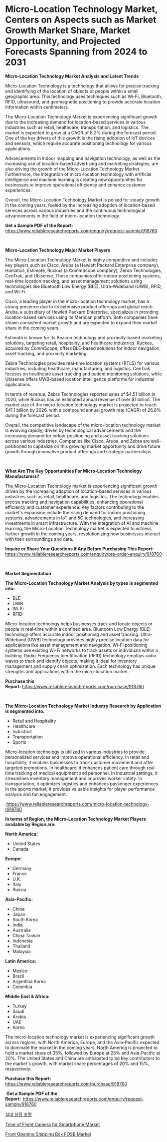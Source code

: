 <p><h1>Micro-Location Technology Market, Centers on Aspects such as Market Growth Market Share, Market Opportunity, and Projected Forecasts Spanning from 2024 to 2031</h1></p><p><strong>Micro-Location Technology Market Analysis and Latest Trends</strong></p>
<p><p>Micro-Location Technology is a technology that allows for precise tracking and identifying of the location of objects or people within a small geographic area. This technology uses techniques such as Wi-Fi, Bluetooth, RFID, ultrasound, and geomagnetic positioning to provide accurate location information within centimeters.</p><p>The Micro-Location Technology Market is experiencing significant growth due to the increasing demand for location-based services in various industries such as retail, healthcare, transportation, and logistics. The market is expected to grow at a CAGR of 8.2% during the forecast period. One of the key drivers of this growth is the rising adoption of IoT devices and sensors, which require accurate positioning technology for various applications.</p><p>Advancements in indoor mapping and navigation technology, as well as the increasing use of location-based advertising and marketing strategies, are also driving the growth of the Micro-Location Technology Market. Furthermore, the integration of micro-location technology with artificial intelligence and machine learning is creating new opportunities for businesses to improve operational efficiency and enhance customer experiences.</p><p>Overall, the Micro-Location Technology Market is poised for steady growth in the coming years, fueled by the increasing adoption of location-based services across various industries and the continuous technological advancements in the field of micro-location technology.</p></p>
<p><strong>Get a Sample PDF of the Report:&nbsp;</strong> <a href="https://www.reliableresearchreports.com/enquiry/request-sample/918760">https://www.reliableresearchreports.com/enquiry/request-sample/918760</a></p>
<p>&nbsp;</p>
<p><strong>Micro-Location Technology Major Market Players</strong></p>
<p><p>The Micro-Location Technology Market is highly competitive and includes key players such as Cisco, Aruba (a Hewlett Packard Enterprise company), Humatics, Estimote, Ruckus (a CommScope company), Zebra Technologies, CenTrak, and Ubisense. These companies offer indoor positioning systems, real-time location tracking, and asset management solutions using technologies like Bluetooth Low Energy (BLE), Ultra-Wideband (UWB), RFID, and Wi-Fi.</p><p>Cisco, a leading player in the micro-location technology market, has a strong presence due to its extensive product offerings and global reach. Aruba, a subsidiary of Hewlett Packard Enterprise, specializes in providing location-based services using its Meridian platform. Both companies have shown consistent market growth and are expected to expand their market share in the coming years.</p><p>Estimote is known for its Beacon technology and proximity-based marketing solutions, targeting retail, hospitality, and healthcare industries. Ruckus, acquired by CommScope, offers BLE-based solutions for indoor navigation, asset tracking, and proximity marketing.</p><p>Zebra Technologies provides real-time location systems (RTLS) for various industries, including healthcare, manufacturing, and logistics. CenTrak focuses on healthcare asset tracking and patient monitoring solutions, while Ubisense offers UWB-based location intelligence platforms for industrial applications.</p><p>In terms of revenue, Zebra Technologies reported sales of $4.51 billion in 2020, while Ruckus has an estimated annual revenue of over $1 billion. The market size of the micro-location technology market is projected to reach $41.1 billion by 2026, with a compound annual growth rate (CAGR) of 26.8% during the forecast period.</p><p>Overall, the competitive landscape of the micro-location technology market is evolving rapidly, driven by technological advancements and the increasing demand for indoor positioning and asset tracking solutions across various industries. Companies like Cisco, Aruba, and Zebra are well-positioned to capitalize on this growing market opportunity and drive future growth through innovative product offerings and strategic partnerships.</p></p>
<p>&nbsp;</p>
<p><strong>What Are The Key Opportunities For Micro-Location Technology Manufacturers?</strong></p>
<p><p>The Micro-Location Technology market is experiencing significant growth driven by the increasing adoption of location-based services in various industries such as retail, healthcare, and logistics. The technology enables precise tracking and navigation capabilities, enhancing operational efficiency and customer experience. Key factors contributing to the market's expansion include the rising demand for indoor positioning systems, advancements in IoT and 5G technologies, and increasing investments in smart infrastructure. With the integration of AI and machine learning, the Micro-Location Technology market is expected to witness further growth in the coming years, revolutionizing how businesses interact with their surroundings and data.</p></p>
<p><strong>Inquire or Share Your Questions If Any Before Purchasing This Report:</strong> <a href="https://www.reliableresearchreports.com/enquiry/pre-order-enquiry/918760">https://www.reliableresearchreports.com/enquiry/pre-order-enquiry/918760</a></p>
<p>&nbsp;</p>
<p><strong>Market Segmentation</strong></p>
<p><strong>The Micro-Location Technology Market Analysis by types is segmented into:</strong></p>
<p><ul><li>BLE</li><li>UWB</li><li>Wi-Fi</li><li>RFID</li></ul></p>
<p><p>Micro-location technology helps businesses track and locate objects or people in real-time within a confined area. Bluetooth Low Energy (BLE) technology offers accurate indoor positioning and asset tracking. Ultra-Wideband (UWB) technology provides highly precise location data for applications like asset management and navigation. Wi-Fi positioning systems use existing Wi-Fi networks to track assets or individuals within a building. Radio-Frequency Identification (RFID) technology employs radio waves to track and identify objects, making it ideal for inventory management and supply chain optimization. Each technology has unique strengths and applications within the micro-location market.</p></p>
<p><strong>Purchase this Report:&nbsp;</strong><a href="https://www.reliableresearchreports.com/purchase/918760">https://www.reliableresearchreports.com/purchase/918760</a></p>
<p>&nbsp;</p>
<p><strong>The Micro-Location Technology Market Industry Research by Application is segmented into:</strong></p>
<p><ul><li>Retail and Hospitality</li><li>Healthcare</li><li>Industrial</li><li>Transportation</li><li>Sports</li></ul></p>
<p><p>Micro-location technology is utilized in various industries to provide personalized services and improve operational efficiency. In retail and hospitality, it enables businesses to track customer movement and offer targeted promotions. In healthcare, it enhances patient care through real-time tracking of medical equipment and personnel. In industrial settings, it streamlines inventory management and improves worker safety. In transportation, it optimizes logistics and enhances passenger experiences. In the sports market, it provides valuable insights for player performance analysis and fan engagement.</p></p>
<p><a href="https://www.reliableresearchreports.com/micro-location-technology-r918760">&nbsp;https://www.reliableresearchreports.com/micro-location-technology-r918760</a></p>
<p><strong>In terms of Region, the Micro-Location Technology Market Players available by Region are:</strong></p>
<p>
    <p> <strong> North America: </strong>
        <ul>
            <li>United States</li>
            <li>Canada</li>
        </ul>
        </p> 
    <p> <strong> Europe: </strong>
        <ul>
            <li>Germany</li>
            <li>France</li>
            <li>U.K.</li>
            <li>Italy</li>
            <li>Russia</li>
        </ul>
        </p> 
    <p> <strong> Asia-Pacific: </strong>
        <ul>
            <li>China</li>
            <li>Japan</li>
            <li>South Korea</li>
            <li>India</li>
            <li>Australia</li>
            <li>China Taiwan</li>
            <li>Indonesia</li>
            <li>Thailand</li>
            <li>Malaysia</li>
        </ul>
        </p> 
    <p> <strong> Latin America: </strong>
        <ul>
            <li>Mexico</li>
            <li>Brazil</li>
            <li>Argentina Korea</li>
            <li>Colombia</li>
        </ul>
        </p> 
    <p> <strong> Middle East & Africa: </strong>
        <ul>
            <li>Turkey</li>
            <li>Saudi</li>
            <li>Arabia</li>
            <li>UAE</li>
            <li>Korea</li>
        </ul>
    </p>
    </p>
<p><p>The micro-location technology market is experiencing significant growth across regions, with North America, Europe, and the Asia-Pacific expected to dominate the market in the coming years. North America is projected to hold a market share of 35%, followed by Europe at 25% and Asia-Pacific at 20%. The United States and China are anticipated to be key contributors to the market's growth, with market share percentages of 20% and 15%, respectively.</p></p>
<p><strong>Purchase this Report: </strong><a href="https://www.reliableresearchreports.com/purchase/918760">https://www.reliableresearchreports.com/purchase/918760</a></p>
<p>&nbsp;<strong>Get a Sample PDF of the Report:&nbsp;&nbsp;</strong><a href="https://www.reliableresearchreports.com/enquiry/request-sample/918760">https://www.reliableresearchreports.com/enquiry/request-sample/918760</a></p>
<p><strong></strong></p>
<p><p><a href="https://github.com/vskv4779xr1/Market-Research-Report-List-2/blob/main/216423262332.md">실내 성장 조명</a></p><p><a href="https://www.linkedin.com/pulse/time-flight-camera-smartphone-market-report-reveals-latest-jqxec">Time of Flight Camera for Smartphone Market</a></p><p><a href="https://www.linkedin.com/pulse/front-opening-shipping-box-fosb-market-size-outlook-forecast-u2sac">Front Opening Shipping Box FOSB Market</a></p></p>